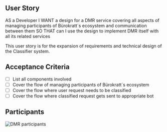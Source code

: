 ## User Story
AS a Developer
I WANT a design for a DMR service covering all aspects of managing participants of Bürokratt´s ecosystem and communication between them
SO THAT can I use the design to implement DMR itself with all its related services

This user story is for the expansion of requirements and technical design of the Classifier system.

## Acceptance Criteria
- [ ] List all components involved
- [ ] Cover the flow of managing participants of Bürokratt´s ecosystem
- [ ] Cover the flow where user request needs to be classified
- [ ] Cover the flow where classified request gets sent to appropriate bot

## Participants
![DMR participants](../images/dmr-participants.editable.png)